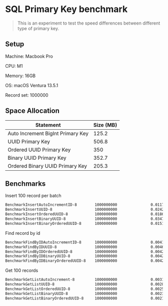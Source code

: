 # SQL Primary Key benchmark

> This is an experiment to test the speed differences between different type of primary key.

## Setup

<p>Machine: Macbook Pro</p>
<p>CPU: M1</p>
<p>Memory: 16GB</p>
<p>OS: macOS Ventura 13.5.1</p>
<p>Record set: 1000000</p>

## Space Allocation

| Statement                         | Size (MB) |
| --------------------------------- | --------- |
| Auto Increment BigInt Primary Key | 125.2     |
| UUID Primary Key                  | 506.8     |
| Ordered UUID Primary Key          | 350       |
| Binary UUID Primary Key           | 352.7     |
| Ordered Binary UUID Primary Key   | 205.3     |

## Benchmarks

Insert 100 record per batch

```bash
BenchmarkInsertAutoIncrementID-8        1000000000               0.01174 ns/op         0 B/op          0 allocs/op
BenchmarkInsertUUID-8                   1000000000               0.02422 ns/op         0 B/op          0 allocs/op
BenchmarkInsertOrderedUUID-8            1000000000               0.01864 ns/op         0 B/op          0 allocs/op
BenchmarkInsertBinaryUUID-8             1000000000               0.03470 ns/op         0 B/op          0 allocs/op
BenchmarkInsertBinaryOrderedUUID-8      1000000000               0.01518 ns/op         0 B/op          0 allocs/op
```

Find record by id

```bash
BenchmarkFindByIDAutoIncrementID-8      1000000000               0.004100 ns/op        0 B/op          0 allocs/op
BenchmarkFindByIDUUID-8                 1000000000               0.004609 ns/op        0 B/op          0 allocs/op
BenchmarkFindByIDOrderedUUID-8          1000000000               0.004292 ns/op        0 B/op          0 allocs/op
BenchmarkFindByIDBinaryUUID-8           1000000000               0.004229 ns/op        0 B/op          0 allocs/op
BenchmarkFindByIDBinaryOrderedUUID-8    1000000000               0.004241 ns/op        0 B/op          0 allocs/op
```

Get 100 records

```bash
BenchmarkGetListAutoIncrement-8         1000000000               0.003163 ns/op        0 B/op          0 allocs/op
BenchmarkGetListUUID-8                  1000000000               0.002804 ns/op        0 B/op          0 allocs/op
BenchmarkGetListOrderedUUID-8           1000000000               0.002517 ns/op        0 B/op          0 allocs/op
BenchmarkGetListBinaryUUID-8            1000000000               0.002311 ns/op        0 B/op          0 allocs/op
BenchmarkGetListBinaryOrderedUUID-8     1000000000               0.002190 ns/op        0 B/op          0 allocs/op
```
